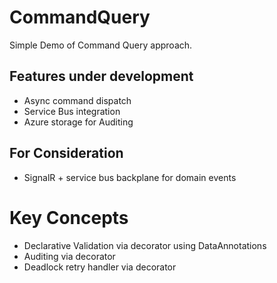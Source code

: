 CommandQuery
============

Simple Demo of Command Query approach.

Features under development 
---------------------------

* Async command dispatch
* Service Bus integration
* Azure storage for Auditing

For Consideration
-----------------

* SignalR + service bus backplane for domain events


Key Concepts
============

* Declarative Validation via decorator using DataAnnotations
* Auditing via decorator
* Deadlock retry handler via decorator

